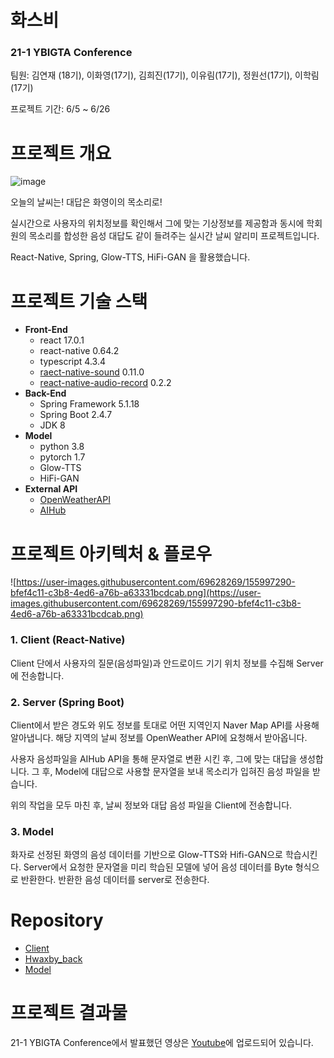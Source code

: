 # 화스비



### 21-1 YBIGTA Conference

팀원: 김연재 (18기), 이화영(17기), 김희진(17기), 이유림(17기), 정원선(17기), 이학림 (17기)

프로젝트 기간: 6/5 ~ 6/26

# 프로젝트 개요



![image](https://user-images.githubusercontent.com/35593748/156005075-4aaa0bbc-f08a-405a-8431-61f03dd1e562.png)

오늘의 날씨는! 대답은 화영이의 목소리로!

실시간으로 사용자의 위치정보를 확인해서 그에 맞는 기상정보를 제공함과 동시에 학회원의 목소리를 합성한 음성 대답도 같이 들려주는 실시간 날씨 알리미 프로젝트입니다.

React-Native, Spring, Glow-TTS, HiFi-GAN 을 활용했습니다.

# 프로젝트 기술 스택



- **Front-End**
    - react 17.0.1
    - react-native 0.64.2
    - typescript 4.3.4
    - [raect-native-sound]([https://www.npmjs.com/package/react-native-sound](https://www.npmjs.com/package/react-native-sound)) 0.11.0
    - [react-native-audio-record]([https://www.npmjs.com/package/react-native-sound](https://www.npmjs.com/package/react-native-sound)) 0.2.2
- **Back-End**
    - Spring Framework 5.1.18
    - Spring Boot 2.4.7
    - JDK 8
- **Model**
    - python 3.8
    - pytorch 1.7
    - Glow-TTS
    - HiFi-GAN
- **External API**
    - [OpenWeatherAPI]([https://openweathermap.org/api](https://openweathermap.org/api))
    - [AIHub]([https://aiopen.etri.re.kr/service_api.php](https://aiopen.etri.re.kr/service_api.php))

# 프로젝트 아키텍처 & 플로우



![https://user-images.githubusercontent.com/69628269/155997290-bfef4c11-c3b8-4ed6-a76b-a63331bcdcab.png](https://user-images.githubusercontent.com/69628269/155997290-bfef4c11-c3b8-4ed6-a76b-a63331bcdcab.png)

### 1. Client (React-Native)

Client 단에서 사용자의 질문(음성파일)과 안드로이드 기기 위치 정보를 수집해 Server에 전송합니다.

### 2. Server (Spring Boot)

Client에서 받은 경도와 위도 정보를 토대로 어떤 지역인지 Naver Map API를 사용해 알아냅니다. 해당 지역의 날씨 정보를 OpenWeather API에 요청해서 받아옵니다.

사용자 음성파일을 AIHub API을 통해 문자열로 변환 시킨 후, 그에 맞는 대답을 생성합니다. 그 후, Model에 대답으로 사용할 문자열을 보내 목소리가 입혀진 음성 파일을 받습니다.

위의 작업을 모두 마친 후, 날씨 정보와 대답 음성 파일을 Client에 전송합니다.

### 3. Model

화자로 선정된 화영의 음성 데이터를 기반으로 Glow-TTS와 Hifi-GAN으로 학습시킨다.
Server에서 요청한 문자열을 미리 학습된 모델에 넣어 음성 데이터를 Byte 형식으로 반환한다. 반환한 음성 데이터를 server로 전송한다.

# Repository



- [Client]([https://github.com/2hwayoung/Hwaxby/tree/main/Client](https://github.com/2hwayoung/Hwaxby/tree/main/Client)/README.md)
- [Hwaxby_back]([https://github.com/2hwayoung/Hwaxby/tree/main/Hwaxby_back](https://github.com/2hwayoung/Hwaxby/tree/main/Hwaxby_back)/README.md)
- [Model]([https://github.com/2hwayoung/Hwaxby/tree/main/Model](https://github.com/2hwayoung/Hwaxby/tree/main/Model)/README.md)

# 프로젝트 결과물



21-1 YBIGTA Conference에서 발표했던 영상은 [Youtube]([https://www.youtube.com/watch?v=-DDcqjeOwEs&list=PLIZ3mKAU9rah0SrBdKdzqZJYcCmEZH_-r&index=7](https://www.youtube.com/watch?v=-DDcqjeOwEs&list=PLIZ3mKAU9rah0SrBdKdzqZJYcCmEZH_-r&index=7))에 업로드되어 있습니다.
